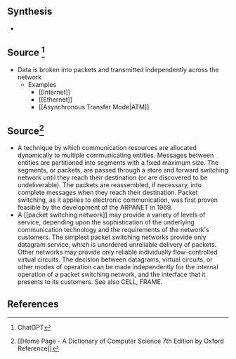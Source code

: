 ## Synthesis
- 
## Source [^1]
- Data is broken into packets and transmitted independently across the network
	- Examples
		- [[Internet]]
		- [[Ethernet]]
		- [[Asynchronous Transfer Mode|ATM]]

## Source[^2]
- A technique by which communication resources are allocated dynamically to multiple communicating entities. Messages between entities are partitioned into segments with a fixed maximum size. The segments, or packets, are passed through a store and forward switching network until they reach their destination (or are discovered to be undeliverable). The packets are reassembled, if necessary, into complete messages when they reach their destination. Packet switching, as it applies to electronic communication, was first proven feasible by the development of the ARPANET in 1969.
- A [[packet switching network]] may provide a variety of levels of service, depending upon the sophistication of the underlying communication technology and the requirements of the network's customers. The simplest packet switching networks provide only datagram service, which is unordered unreliable delivery of packets. Other networks may provide only reliable individually flow-controlled virtual circuits. The decision between datagrams, virtual circuits, or other modes of operation can be made independently for the internal operation of a packet switching network, and the interface that it presents to its customers. See also CELL, FRAME.
## References

[^1]: ChatGPT
[^2]: [[Home Page - A Dictionary of Computer Science 7th Edition by Oxford Reference]]